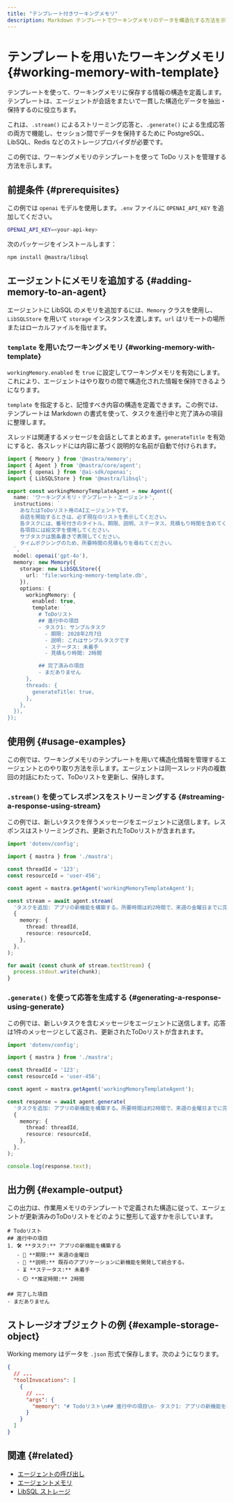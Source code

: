 ```yaml
---
title: "テンプレート付きワーキングメモリ"
description: Markdown テンプレートでワーキングメモリのデータを構造化する方法を示す例。
---
```


# テンプレートを用いたワーキングメモリ \{#working-memory-with-template\}

テンプレートを使って、ワーキングメモリに保存する情報の構造を定義します。テンプレートは、エージェントが会話をまたいで一貫した構造化データを抽出・保持するのに役立ちます。

これは、`.stream()` によるストリーミング応答と、`.generate()` による生成応答の両方で機能し、セッション間でデータを保持するために PostgreSQL、LibSQL、Redis などのストレージプロバイダが必要です。

この例では、ワーキングメモリのテンプレートを使って ToDo リストを管理する方法を示します。

## 前提条件 \{#prerequisites\}

この例では `openai` モデルを使用します。`.env` ファイルに `OPENAI_API_KEY` を追加してください。

```bash filename=".env" copy
OPENAI_API_KEY=<your-api-key>
```

次のパッケージをインストールします：

```bash copy
npm install @mastra/libsql
```

## エージェントにメモリを追加する \{#adding-memory-to-an-agent\}

エージェントに LibSQL のメモリを追加するには、`Memory` クラスを使用し、`LibSQLStore` を用いて `storage` インスタンスを渡します。`url` はリモートの場所またはローカルファイルを指せます。

### `template` を用いたワーキングメモリ \{#working-memory-with-template\}

`workingMemory.enabled` を `true` に設定してワーキングメモリを有効にします。これにより、エージェントはやり取りの間で構造化された情報を保持できるようになります。

`template` を指定すると、記憶すべき内容の構造を定義できます。この例では、テンプレートは Markdown の書式を使って、タスクを進行中と完了済みの項目に整理します。

スレッドは関連するメッセージを会話としてまとめます。`generateTitle` を有効にすると、各スレッドには内容に基づく説明的な名前が自動で付けられます。

```typescript filename="src/mastra/agents/example-working-memory-template-agent.ts" showLineNumbers copy
import { Memory } from '@mastra/memory';
import { Agent } from '@mastra/core/agent';
import { openai } from '@ai-sdk/openai';
import { LibSQLStore } from '@mastra/libsql';

export const workingMemoryTemplateAgent = new Agent({
  name: 'ワーキングメモリ・テンプレート・エージェント',
  instructions: `
    あなたはToDoリスト用のAIエージェントです。
    会話を開始するときは、必ず現在のリストを表示してください。
    各タスクには、番号付きのタイトル、期限、説明、ステータス、見積もり時間を含めてください。
    各項目には絵文字を使用してください。
    サブタスクは箇条書きで表現してください。
    タイムボクシングのため、所要時間の見積もりを尋ねてください。
  `,
  model: openai('gpt-4o'),
  memory: new Memory({
    storage: new LibSQLStore({
      url: 'file:working-memory-template.db',
    }),
    options: {
      workingMemory: {
        enabled: true,
        template: `
          # ToDoリスト
          ## 進行中の項目
          - タスク1: サンプルタスク
            - 期限: 2028年2月7日
            - 説明: これはサンプルタスクです
            - ステータス: 未着手
            - 見積もり時間: 2時間

          ## 完了済みの項目
          - まだありません
      },
      threads: {
        generateTitle: true,
      },
    },
  }),
});
```

## 使用例 \{#usage-examples\}

この例では、ワーキングメモリのテンプレートを用いて構造化情報を管理するエージェントとのやり取り方法を示します。エージェントは同一スレッド内の複数回の対話にわたって、ToDoリストを更新し、保持します。

### `.stream()` を使ってレスポンスをストリーミングする \{#streaming-a-response-using-stream\}

この例では、新しいタスクを伴うメッセージをエージェントに送信します。レスポンスはストリーミングされ、更新されたToDoリストが含まれます。

```typescript filename="src/test-working-memory-template-agent.ts" showLineNumbers copy
import 'dotenv/config';

import { mastra } from './mastra';

const threadId = '123';
const resourceId = 'user-456';

const agent = mastra.getAgent('workingMemoryTemplateAgent');

const stream = await agent.stream(
  'タスクを追加: アプリの新機能を構築する。所要時間は約2時間で、来週の金曜日までに完了する必要がある。',
  {
    memory: {
      thread: threadId,
      resource: resourceId,
    },
  },
);

for await (const chunk of stream.textStream) {
  process.stdout.write(chunk);
}
```

### `.generate()` を使って応答を生成する \{#generating-a-response-using-generate\}

この例では、新しいタスクを含むメッセージをエージェントに送信します。応答は1件のメッセージとして返され、更新されたToDoリストが含まれます。

```typescript filename="src/test-working-memory-template-agent.ts" showLineNumbers copy
import 'dotenv/config';

import { mastra } from './mastra';

const threadId = '123';
const resourceId = 'user-456';

const agent = mastra.getAgent('workingMemoryTemplateAgent');

const response = await agent.generate(
  'タスクを追加: アプリの新機能を構築する。所要時間は約2時間で、来週の金曜日までに完了する必要がある。',
  {
    memory: {
      thread: threadId,
      resource: resourceId,
    },
  },
);

console.log(response.text);
```

## 出力例 \{#example-output\}

この出力は、作業用メモリのテンプレートで定義された構造に従って、エージェントが更新済みのToDoリストをどのように整形して返すかを示しています。

```text
# Todoリスト
## 進行中の項目
1. 🛠️ **タスク:** アプリの新機能を構築する
   - 📅 **期限:** 来週の金曜日
   - 📝 **説明:** 既存のアプリケーションに新機能を開発して統合する。
   - ⏳ **ステータス:** 未着手
   - ⏲️ **推定時間:** 2時間

## 完了した項目
- まだありません
```

## ストレージオブジェクトの例 \{#example-storage-object\}

Working memory はデータを `.json` 形式で保存します。次のようになります。

```json
{
  // ...
  "toolInvocations": [
    {
      // ...
      "args": {
        "memory": "# Todoリスト\n## 進行中の項目\n- タスク1: アプリの新機能を構築する\n  - 期限: 来週の金曜日\n  - 説明: アプリの新機能を構築する\n  - ステータス: 未着手\n  - 見積もり時間: 2時間\n\n## 完了した項目\n- まだなし"
      }
    }
  ]
}
```

## 関連 \{#related\}

* [エージェントの呼び出し](../agents/calling-agents#from-the-command-line)
* [エージェントメモリ](/docs/agents/agent-memory)
* [LibSQL ストレージ](/docs/reference/storage/libsql)
